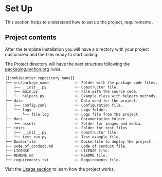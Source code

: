 # Set Up

This section helps to understand how to set up the project, requirements .


## Project contents

After the template installation you will have a directory with your project customized and the files ready to start coding.

The Project directory will have the next structure following the [packaging.python.org](https://packaging.python.org/en/latest/tutorials/packaging-projects/?highlight=src#a-simple-project) rules.

``` bash title="Contents"
{{cookiecutter.repository_name}}
├── src/package_name            <- Folder with the package code files.
│   ├── __init__.py             <- Constructor file.
│   ├── main.py                 <- File with the source code.
│   └── helpers.py              <- Example class with helpers methods.
├── data                        <- Data used for the project.
│   ├── config.yaml             <- Configuration file.
│   └── logs                    <- Logs folder.
│       └── file.log            <- Logs file from the project.
├── docs                        <- Documentation folder.
│   └── assets                  <- Folder for images and media.
├── tests                       <- Folder for test files.
│   ├── __init__.py             <- Constructor file.
│   └── test_run.py             <- Test example file.
├── Dockerfile                  <- Dockerfile to deploy the project.
├── code_of_conduct.md          <- Code of conduct file.
├── LICENSE                     <- LICENSE file.
├── README.md                   <- README file.
└── requirements.txt            <- Requirements file.
```

Visit the [Usage section](/user-guide/usage/) to learn how the project works.